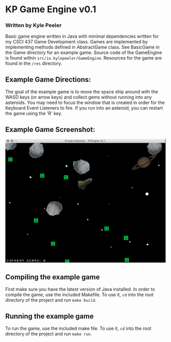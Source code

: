 # KP Game Engine v0.1
### Written by Kyle Peeler

Basic game engine written in Java with minimal dependencies written for my CSCI 437 Game Development class. Games are implemented by implementing methods defined in AbstractGame class. See BasicGame in the Game directory for an example game. Source code of the GameEngine is found within `src/io.kylepeeler/GameEngine`. Resources for the game are found in the `/res` directory.

## Example Game Directions:
The goal of the example game is to move the space ship around with the WASD keys (or arrow keys) and collect gems without running into any asteroids. You may need to focus the window that is created in order for the Keyboard Event Listeners to fire. If you run into an asteroid, you can restart the game using the 'R' key.

## Example Game Screenshot:
![example game screenshot](ExampleGameScreenshot.png)

## Compiling the example game
First make sure you have the latest version of Java installed. In order to compile the game, use the included Makefile. To use it, `cd` into the root directory of the project and run `make build`.

## Running the example game
To run the game, use the included make file. To use it, `cd` into the root directory of the project and run `make run`.
